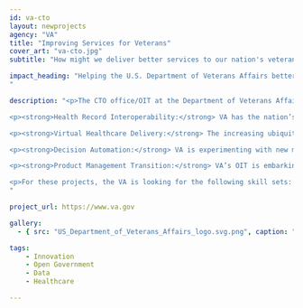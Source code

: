 ```yaml
---
id: va-cto
layout: newprojects
agency: "VA"
title: "Improving Services for Veterans"
cover_art: "va-cto.jpg"
subtitle: "How might we deliver better services to our nation's veterans?"

impact_heading: "Helping the U.S. Department of Veterans Affairs better support veterans transitioning from military to civilian life, improving data sharing to enable medical research and improved health outcomes for veterans, and reducing the processing time for medical claims
"

description: "<p>The CTO office/OIT at the Department of Veterans Affairs works to help the VA adopt modern digital service delivery best practices, become more data-driven, improve processes and improve the experience that veterans have when interacting with the VA online. As part of this effort, the Office of the CTO/OIT is seeking four Presidential Innovation Fellows to work on the following challenges: </p>

<p><strong>Health Record Interoperability:</strong> VA has the nation’s largest integrated healthcare system, with 9 million patients and VA has long been a world-leader in the electronic medical record space. As we transition our EHR to a new platform and expand the use of outside providers to treat our patients, the need for health record interoperability between various systems is increasing. Due to our size and public interest mission, VA has a unique opportunity to drive industry progress on healthcare record interoperability. How can we ensure the clinicians (whether at the VA or in the community) who treat our patients have access to all the information they need to provide excellent care? How can we empower patients to use their own health data in new ways? How can we drive industry progress on health record interoperability.</p>

<p><strong>Virtual Healthcare Delivery:</strong> The increasing ubiquity of smartphones, mobile broadband and the Internet create new opportunities to deliver healthcare services. VA has long been a pioneer in virtual health services, and is seeking to further expand our capabilities. How can the use of new tools and modalities improve the delivery of VA healthcare?</p>

<p><strong>Decision Automation:</strong> VA is experimenting with new models to improve the efficiency of our operations by automating tasks that a computer can easily handle, freeing up staff to focus on decisions requiring human judgment. How can VA best build decision engines / automation tools into its workflows from a technical / architectural perspective? How can VA use new approaches to deliver benefits and services to our customers more quickly?</p>

<p><strong>Product Management Transition:</strong> VA’s OIT is embarking on an ambitious transformation that will shift our focus from delivering “projects” to a focus on continuously improving VA’s delivery of core services. In part, we will achieve this shift by implementing Product Management practices across our portfolio. How can OIT transition from a project-centric culture to one focused on delivering excellent product outcomes for our users?</p>

<p>For these projects, the VA is looking for the following skill sets: data science, design, product management, software development and deep expertise in the healthcare industry, especially in the areas of health record interoperability and clinical software workflows.</p>
"

project_url: https://www.va.gov

gallery:
  - { src: "US_Department_of_Veterans_Affairs_logo.svg.png", caption: "To care for him who shall have borne the battle, and for his widow, and his orphan” by serving and honoring the men and women who are America's Veterans.", alt: "VA Logo" }

tags:
    - Innovation
    - Open Government
    - Data
    - Healthcare

---
```


<!--



impact_metrics:
  - { metric: "[Insert quote]", desc: "[Quote subtitle]" }

articles:
  - { outlet: "[Media Outlet]", logo_src: "logo.jpg", title: "Article Title", quote: "Quote", url: "article URL" }

	-->
